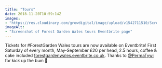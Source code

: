 ```yaml
---
title: "Tours"
date: 2018-11-20T10:59:14Z
images: 
- "https://res.cloudinary.com/growdigital/image/upload/v1542711510/Screen_Shot_2018-11-20_at_10.57.43_hvckfu.png"
imageAlt: 
- "Screenshot of Forest Garden Wales tours Eventbrite page"
---
```


Tickets for #ForestGarden Wales tours are now available on Eventbrite! First Saturday of every month, May-September £20 per head, 2.5 hours, coffee & cake included [forestgardenwales.eventbrite.co.uk](https://forestgardenwales.eventbrite.co.uk). Thanks to [@PermaTywi](https://mobile.twitter.com/PermaTywi) for kick up the bum 🙂
